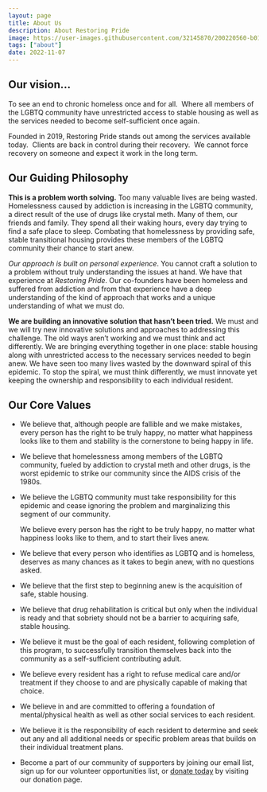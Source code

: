 ```yaml
---
layout: page
title: About Us
description: About Restoring Pride
image: https://user-images.githubusercontent.com/32145870/200220560-b0127877-0e9a-44af-acda-5cf6e93285bf.png
tags: ["about"]
date: 2022-11-07
---
```


## Our vision...

To see an end to chronic homeless once and for all.&nbsp; Where all members of the LGBTQ community have unrestricted access to stable housing as well as the services needed to become self-sufficient once again.

Founded in 2019, Restoring Pride stands out among the services available today. &nbsp;Clients are back in control during their recovery.&nbsp; We cannot force recovery on someone and expect it work in the long term.

## Our Guiding Philosophy

**This is a problem worth solving.** Too many valuable lives are being wasted. Homelessness caused by addiction is increasing in the LGBTQ community, a direct result of the use of drugs like crystal meth. Many of them, our friends and family. They spend all their waking hours, every day trying to find a safe place to sleep. Combating that homelessness by providing safe, stable transitional housing provides these members of the LGBTQ community their chance to start anew.

*Our approach is built on personal experience*. You cannot craft a solution to a problem without truly understanding the issues at hand. We have that experience at *Restoring Pride*. Our co-founders have been homeless and suffered from addiction and from that experience have a deep understanding of the kind of approach that works and a unique understanding of what we must do.

**We are building an innovative solution that hasn’t been tried.**  We must and we will try new innovative solutions and approaches to addressing this challenge. The old ways aren’t working and we must think and act differently. We are bringing everything together in one place: stable housing along with unrestricted access to the necessary services needed to begin anew. We have seen too many lives wasted by the downward spiral of this epidemic. To stop the spiral, we must think differently, we must innovate yet keeping the ownership and responsibility to each individual resident.

## Our Core Values

* We believe that, although people are fallible and we make mistakes, every person has the right to be truly happy, no matter what happiness looks like to them and stability is the cornerstone to being happy in life.
* We believe that homelessness among members of the LGBTQ community, fueled by addiction to crystal meth and other drugs, is the worst epidemic to strike our community since the AIDS crisis of the 1980s.
* We believe the LGBTQ community must take responsibility for this epidemic and cease ignoring the problem and marginalizing this segment of our community.

    We believe every person has the right to be truly happy, no matter what happiness looks like to them, and to start their lives anew.

* We believe that every person who identifies as LGBTQ and is homeless, deserves as many chances as it takes to begin anew, with no questions asked.
* We believe that the first step to beginning anew is the acquisition of safe, stable housing.  
* We believe that drug rehabilitation is critical but only when the individual is ready and that sobriety should not be a barrier to acquiring safe, stable housing. </li><li>We believe it must be the goal of each resident, following completion of this program, to successfully transition themselves back into the community as a self-sufficient contributing adult.
* We believe every resident has a right to refuse medical care and/or treatment if they choose to and are physically capable of making that choice.
* We believe in and are committed to offering a foundation of mental/physical health as well as other social services to each resident.
* We believe it is the responsibility of each resident to determine and seek out any and all additional needs or specific problem areas that builds on their individual treatment plans.
* Become a part of our community of supporters by joining our email list, sign up for our volunteer opportunities list, or <a href="https://restoringpride.org/donate/">donate today</a> by visiting our donation page.
